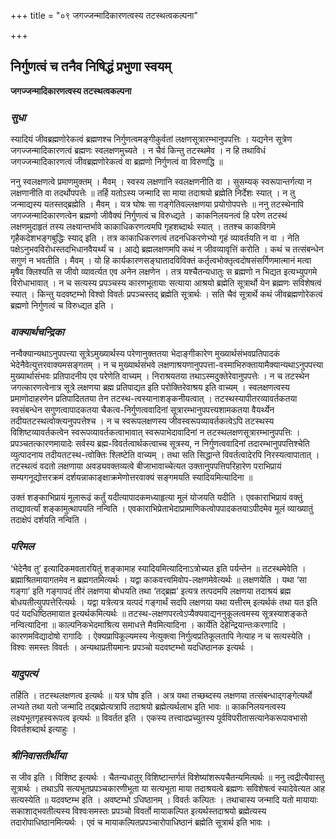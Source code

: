 +++
title = "०९ जगज्जन्मादिकारणत्वस्य तटस्थत्वकल्पना"

+++


## निर्गुणत्वं च तनैव निषिद्धं प्रभुणा स्वयम्

**जगज्जन्मादिकारणत्वस्य तटस्थत्वकल्पना**

### ***सुधा***

स्यादियं जीवब्रह्मणोरेकत्वं ब्रह्मणश्च निर्गुणत्वमङ्गीकुर्वतां लक्षणसूत्रारम्भानुपपत्तिः । यद्यनेन सूत्रेण जगज्जन्मादिकारणत्वं ब्रह्मणः स्वलक्षणमुच्यते । न चैवं किन्तु तटस्थमेव । न हि तथाविधं जगज्जन्मादिकारणत्वं जीवब्रह्मणोरेकत्वं वा ब्रह्मणो निर्गुणत्वं वा विरुणद्धि ॥

ननु स्वलक्षणत्वे प्रमाणमुक्तम् । मैवम् । स्वस्य लक्षणानि स्वलक्षणनीति वा । सुसम्यक् स्वरूपान्तर्गत्या न लक्षणानीति वा तदर्थोपपत्तेः ॥ तर्हि यतोऽस्य जन्मादि सा माया तदाश्रयो ब्रह्मेति निर्देशः स्यात् । न तु जन्माद्यस्य यतस्तद्ब्रह्मेति । मैवम् । यत्र घोषः सा गङ्गेतिवल्लक्षणया प्रयोगोपपत्तेः ॥ ननु तटस्थेनापि जगज्जन्मादिकारणत्वेन ब्रह्मणो जीवैक्यं निर्गुणत्वं च विरुध्द्यते । काकनिलयनत्वं हि परेण तटस्थं लक्षणमुदाहृतं तस्य लक्ष्यान्तर्भावे काकाधिकरणत्वमपि गृहशब्दार्थः स्यात् । ततश्च काकविगमे गृहैकदेशभङ्गबुद्धिः स्याद् इति । तत्र काकाधिकरणत्वं तदनधिकरणेभ्यो गृहं व्यावर्तयति न वा । नेति पक्षेऽनुभवविरोधस्तदभिधानवैयर्थ्यं च । आद्ये ब्रह्मलक्षणमपि कथं न जीवव्यावृत्तिं करोति । कथं च तत्संबन्धेन सगुणं न भवतीति । मैवम् । यो हि कार्यकारणसङ्घातादविविक्तं कर्तृत्वभोक्तृत्वदोषसंसर्गिणमात्मानं मत्वा मृषैव क्लिश्यति स जीवो व्यावर्त्यत एव अनेन लक्षणेन । तत्र यश्चैतन्यधातुः स ब्रह्मणो न भिद्यत इत्यभ्युपगमे विरोधाभावात् । न च सत्यस्य प्रपञ्चस्य कारणभूतायाः सत्याया आश्रयो ब्रह्मेति सूत्रार्थो येन ब्रह्मणः सविशेषत्वं स्यात् । किन्तु यदवष्टम्भो विश्वो विवर्तः प्रपञ्चस्तद् ब्रह्मेति सूत्रार्थः । सति चैवं सूत्रार्थे कथं जीवब्रह्मणोरेकत्वं ब्रह्मणो निर्गुणत्वं च विरुध्द्यत इति ।

### ***वाक्यार्थचन्द्रिका***

नन्वैक्यान्यथाऽनुपपत्त्या सूत्रेऽमुख्यार्थस्य परेणानुक्ततया भेदाङ्गीकारेण मुख्यार्थसंभवप्रतिपादकं भेदेनैवेत्युत्तरवाक्यमसङ्गतम् । न च मुख्यार्थसंभवे लक्षणाश्रयणानुपपत्ता-वस्माभिरुक्तायामैक्यान्यथाऽनुपपत्त्या मुख्यार्थासंभवः प्रतिपादनीय एव परेणेति वाच्यम् । निराश्रयतया तथाऽस्मदुक्तेरेवानुपपत्तेः । न च तटस्थेन जगत्कारणत्वेनात्र सूत्रे लक्षणया ब्रह्म प्रतिपाद्यत इति परोक्तिरेवाश्रय इति वाच्यम् । स्वलक्षणत्वस्य प्रमाणोदाहरणेन प्रतिपादिततया तेन तटस्थ-त्वस्यानाशङ्कनीयत्वात् । तटस्थस्यापीतरव्यावर्तकतया स्वसंबन्धेन सगुणत्वापादकतया चैकत्व-निर्गुणत्ववादिनां सूत्रारम्भानुपपत्त्यशामकतया वैयर्थ्येन तदीयतटस्थत्वोक्त्यनुपपत्तेश्च । न च स्वरूपलक्षणस्य जीवस्वरूपव्यावर्तकत्वेऽपि तटस्थस्य विशिष्टव्यावर्तकत्वेन स्वरूपव्यावर्तकत्वाभावात् स्वरूपाभेदावादिनां न तटस्थलक्षणसूत्रारम्भानुपपत्तिः । प्रपञ्चतत्कारणमायादेः सर्वस्य ब्रह्म-विवर्तत्वार्थकत्वाच्च सूत्रस्य, न निर्गुणत्ववादिनां तदारम्भानुपपत्तिश्चेति व्युत्पादनाय तदीयतटस्थ-त्वोक्तिः श्लिष्टेति वाच्यम् । तथा सति सिद्धान्ते विवर्तत्वादेरपि निरस्यत्वापातात् । तटस्थत्वं वदतो लक्षणाया अवड्यवक्तव्यत्वे बीजाभावाच्चेत्यत उक्तानुपपत्तिपरिहारेण पराभिप्रायं सम्यगनूद्योत्तरक्रमं दर्शयन्नाकाङ्क्षाक्रमेणोत्तरवाक्यं सङ्गमयति स्यादियमित्यादिना ॥

उक्तं शङ्काभिप्रायं मूलारूढं कर्तुं यदीत्यापादकमध्याहृत्या मूलं योजयति यदीति । एवकाराभिप्रायं वक्तुं तव्द्यावर्त्यां शङ्कामुत्थापयति नन्विति । एवकाराभिप्रेताभेदाप्रामाणिकत्वोपपादकतयाऽपीदमेव मूलं व्याख्यातुं तदाक्षेपं दर्शयति नन्विति ।

### ***परिमल***

‘भेदेनैव तु’ इत्यादिकमवतारयितुं शङ्कामाह स्यादियमित्यादिनाऽत्रोच्यत इति पर्यन्तेन ॥ तटस्थमेवेति । ब्रह्माश्रितमायागतमेव न ब्रह्मगतमित्यर्थः । यद्वा काकवत्त्वमिवोप-लक्षणमेवेत्यर्थः ॥ लक्षणयेति । यथा ‘सा गङ्गा’ इति गङ्गापदं तीरं लक्षणया बोधयति तथा ‘तद्ब्रह्म’ इत्यत्र तत्पदमपि लक्षणया तदाश्रयं ब्रह्म बोधयतीत्युपपत्तेरित्यर्थः । यद्वा यत्रेत्यत्र यत्पदं गङ्गार्थं सदपि लक्षणया यथा यत्तीरम् इत्यर्थकं तथा यत इति पदं यदधिष्ठितमायात इत्यर्थकमित्यर्थः ॥ तटस्थ-लक्षणपरत्वेऽप्यैक्यवाद्यननुकूलत्वमस्य सूत्रस्याशङ्कते नन्वित्यादिना ॥ काल्पनिकभेदमाश्रित्य समाधत्ते मैवमित्यादिना । कार्येति देहेन्द्रियान्तःकरणादि । कारणमविद्यादोषो रागादिः । ऐक्यप्रापिकूल्यमस्य नेत्युक्त्वा निर्गुत्वप्रतिकूलतापि नेत्याह न च सत्यस्येति । विश्वः समस्तः विवर्तः । अन्यथाप्रतीयमानः प्रपञ्चो यदवष्टम्भो यदधिष्ठानक इत्यर्थः ।

### ***यादुपत्यं***

तर्हिति । तटस्थलक्षणत्व इत्यर्थः ॥ यत्र घोष इति । अत्र यथा तच्छब्दस्य लक्षणया तत्संबन्धाद्गङ्गेत्यर्थो लभ्यते तथा यतो जन्मादि तद्ब्रह्मेत्यत्रापि तदाश्रयो ब्रह्मेत्यर्थलाभ इति भावः ॥ काकनिलयनत्वस्य लक्ष्यभूतगृहस्वरूपत्व इत्यर्थः ॥ विवर्तत इति । एकस्य तत्त्वादप्रच्युतस्य पूर्वविपरीतासत्यानेकरूपावभासो विवर्तशब्दार्थ इत्याहुः ।

### ***श्रीनिवासतीर्थीया***

स जीव इति । विशिष्ट इत्यर्थः । चैतन्यधातुर् विशिष्टान्तर्गतं विशेष्यांशरूपचैतन्यमित्यर्थः ॥ ननु त्वद्रीत्यैवास्तु सूत्रार्थः । तथाऽपि सत्यभूतप्रपञ्चकारणीभूता या सत्यभूता माया तदाश्रयत्वे ब्रह्मणः सविशेषत्वं स्यादेवेत्यत आह सत्यस्येति ॥ यदवष्टम्भ इति । अवष्टम्भो ऽधिष्ठानम् । विवर्तः कल्पितः । तथाचास्य जन्मादि यतो मायायाः सकाशाद्भवतीत्यस्य विश्वःसमस्तः प्रपञ्चो विवर्तो मायाकल्पित इत्यर्थस्तदाश्रयो ब्रह्मेत्यस्य तदारोपाधिष्ठानमित्यर्थः । एवं च मायाकल्पितप्रपञ्चारोपाधिष्ठानं ब्रह्मेति सूत्रार्थ इति भावः ।





